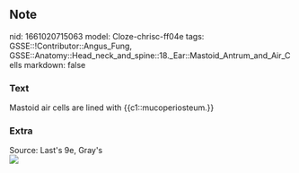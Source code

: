 ## Note
nid: 1661020715063
model: Cloze-chrisc-ff04e
tags: GSSE::!Contributor::Angus_Fung, GSSE::Anatomy::Head_neck_and_spine::18._Ear::Mastoid_Antrum_and_Air_Cells
markdown: false

### Text
Mastoid air cells are lined with {{c1::mucoperiosteum.}}

### Extra
<div>
  Source: Last's 9e, Gray's
</div>
<div><img src=
"paste-c5b13d64bd3208164c01329c38b2a3d194d5b2bd.jpg"></div>
